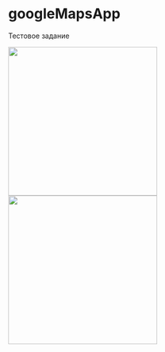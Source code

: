# googleMapsApp

Тестовое задание 

<img src="https://user-images.githubusercontent.com/16240094/149014766-d56a1d03-b3ca-42a5-b701-98362932fd34.PNG" width="300" alt=""><img src="https://user-images.githubusercontent.com/16240094/149014758-444ee878-4550-4113-ab20-a4080c0ae534.PNG" width="300" alt="">
